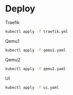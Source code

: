 # Deploy

Traefik

```bash
kubectl apply -f traefik.yml
```

Qemu1

```bash
kubectl apply -f qemu1.yaml
```

Qemu2

```bash
kubectl apply -f qemu2.yaml
```

UI

```bash
kubectl apply -f ui.yaml
```
